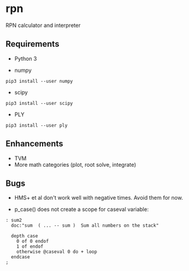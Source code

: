# rpn

RPN calculator and interpreter

## Requirements

- Python 3

- numpy

``` shell
pip3 install --user numpy
```

- scipy

``` shell
pip3 install --user scipy
```

- PLY

``` shell
pip3 install --user ply
```

## Enhancements

- TVM
- More math categories (plot, root solve, integrate)

## Bugs

- HMS+ et al don't work well with negative times.  Avoid them for now.

- p_case() does not create a scope for caseval variable:

``` forth
: sum2
  doc:"sum  ( ... -- sum )  Sum all numbers on the stack"

  depth case
    0 of 0 endof
    1 of endof
    otherwise @caseval 0 do + loop
  endcase
;
```
